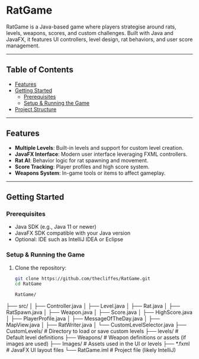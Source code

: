 # RatGame

RatGame is a Java-based game where players strategise around rats, levels, weapons, scores, and custom challenges. Built with Java and JavaFX, it features UI controllers, level design, rat behaviors, and user score management.

---

## Table of Contents

- [Features](#features)  
- [Getting Started](#getting-started)  
  - [Prerequisites](#prerequisites)  
  - [Setup & Running the Game](#setup--running-the-game)  
- [Project Structure](#project-structure)  

---

## Features

- **Multiple Levels**: Built-in levels and support for custom level creation.  
- **JavaFX Interface**: Modern user interface leveraging FXML controllers.  
- **Rat AI**: Behavior logic for rat spawning and movement.  
- **Score Tracking**: Player profiles and high score system.  
- **Weapons System**: In-game tools or items to affect gameplay.  

---

## Getting Started

### Prerequisites

- Java SDK (e.g., Java 11 or newer)  
- JavaFX SDK compatible with your Java version  
- Optional: IDE such as IntelliJ IDEA or Eclipse

### Setup & Running the Game

1. Clone the repository:
   ```bash
   git clone https://github.com/thecliffes/RatGame.git
   cd RatGame

   RatGame/
├── src/
│   ├── Controller.java
│   ├── Level.java
│   ├── Rat.java
│   ├── RatSpawn.java
│   ├── Weapon.java
│   ├── Score.java
│   ├── HighScore.java
│   ├── PlayerProfile.java
│   ├── MessageOfTheDay.java
│   ├── MapView.java
│   ├── RatWriter.java
│   └── CustomLevelSelector.java
├── CustomLevels/          # Directory to load or save custom levels
├── levels/                # Default level definitions
├── Weapons/               # Weapon definitions or assets (if images are used)
├── Images/                # Assets used in the UI or levels
├── *.fxml                 # JavaFX UI layout files
└── RatGame.iml            # Project file (likely IntelliJ)
